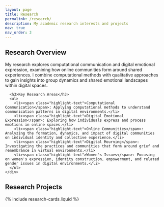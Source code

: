 ```yaml
---
layout: page
title: Research
permalink: /research/
description: My academic research interests and projects
nav: true
nav_order: 3
---
```


<style>
.research-container {
  display: flex;
  flex-direction: column;
  gap: 2rem;
  max-width: 900px;
  margin: 0 auto;
  padding: 1rem 0;
}

.section-title {
  color: var(--global-theme-color);
  font-size: 1.8rem;
  font-weight: 600;
  margin-bottom: 1.5rem;
  text-align: left;
}

/* 自定义样式以适应您的需求 */
.about-card .card-title {
  color: var(--global-theme-color);
}

.card-content h3 {
  color: var(--global-theme-color);
  font-size: 1.1rem; /* 减小Key Research Areas的字体大小 */
  font-weight: 600;
  margin-top: 1rem;
  margin-bottom: 0.8rem;
}
</style>

<div class="about-container">
  <div class="about-card">
    <h2 class="card-title">Research Overview</h2>
    <div class="card-content">
      <p>My research explores computational communication and digital emotional expression, examining how online communities form around shared experiences. I combine computational methods with qualitative approaches to gain insights into group dynamics and shared emotional landscapes within digital spaces.</p>
      
      <h3>Key Research Areas</h3>
      <ul>
        <li><span class="highlight-text">Computational Communication</span>: Applying computational methods to understand communication patterns in digital environments.</li>
        <li><span class="highlight-text">Digital Emotional Expression</span>: Exploring how individuals express and process emotions in online spaces.</li>
        <li><span class="highlight-text">Online Communities</span>: Analyzing the formation, dynamics, and impact of digital communities on individual identity and collective experience.</li>
        <li><span class="highlight-text">Digital Mourning</span>: Investigating the practices and communities that form around grief and remembrance in virtual environments.</li>
        <li><span class="highlight-text">Women's Issues</span>: Focusing on women's expression, identity construction, empowerment, and related gender issues in digital environments.</li>
      </ul>
    </div>
  </div>

  <div class="about-card">
    <h2 class="card-title">Research Projects</h2>
    <div class="card-content">
      {% include research-cards.liquid %}
    </div>
  </div>
</div> 